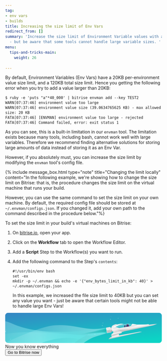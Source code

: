 ```yaml
---
tag:
- env vars
- builds
title: Increasing the size limit of Env Vars
redirect_from: []
summary: 'Increase the size limit of Environment Variable values with a simple command
  - but be aware that some tools cannot handle large variable sizes. '
menu:
  tips-and-tricks-main:
    weight: 26

---
```

By default, Environment Variables (Env Vars) have a 20KB per-environment value size limit, and a 120KB total size limit. Hence you getting the following error when you try to add a value larger than 20KB:

    $ ruby -e 'puts "a"*40_000' | bitrise envman add --key TEST2
    WARN[07:37:46] environment value too large                  
    WARN[07:37:46] environment value size (39.0634765625 KB) - max allowed size: 20 KB 
    FATA[07:37:46] [ENVMAN] environment value too large - rejected 
    FATA[07:37:46] Command failed, error: exit status 1  

As you can see, this is a built-in limitation in our `envman` tool. The limitation exists because many tools, including bash, cannot work well with large variables. Therefore we recommend finding alternative solutions for storing large amounts of data instead of storing it as an Env Var.

However, if you absolutely must, you can increase the size limit by modifying the `envman` tool's config file.

{% include message_box.html type="note" title="Changing the limit locally" content="In the following example, we're showing how to change the size limit on Bitrise: that is, the procedure changes the size limit on the virtual machine that runs your build.

However, you can use the same command to set the size limit on your own machine. By default, the required config file should be stored at `~/.envman/configs.json`. If you changed it, add your own path to the command described in the procedure below."%}

To set the size limit in your build's virtual machines on Bitrise:

1. On [bitrise.io](www.bitrise.io), open your app.
2. Click on the **Workflow** tab to open the Workflow Editor.
3. Add a **Script** Step to the Workflow(s) you want to run.
4. Add the following command to the Step's `contents`:

       #!/usr/bin/env bash
       set -ex
       mkdir -p ~/.envman && echo -e '{"env_bytes_limit_in_kb": 40}' > ~/.envman/configs.json

   In this example, we increased the file size limit to 40KB but you can set any value you want - just be aware that certain tools might not be able to handle large Env Vars!

<div class="banner">
	<img src="/assets/images/banner-bg-888x170.png" style="border: none;">
	<div class="deploy-text">Now you know everything</div>
	<a target="_blank" href="https://app.bitrise.io/dashboard/builds"><button class="button">Go to Bitrise now</button></a>
</div>